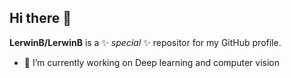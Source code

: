 ## Hi there 👋


**LerwinB/LerwinB** is a ✨ _special_ ✨ repositor for my GitHub profile.


- 🌱 I’m currently working on Deep learning and computer vision


